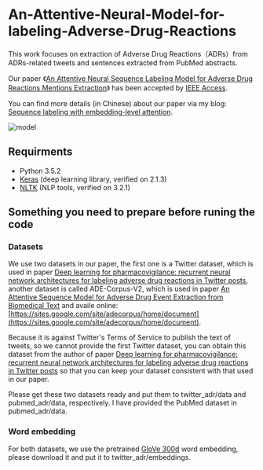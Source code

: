 # An-Attentive-Neural-Model-for-labeling-Adverse-Drug-Reactions

This work focuses on extraction of Adverse Drug Reactions（ADRs）from ADRs-related tweets and sentences extracted from PubMed abstracts.

Our paper 《[An Attentive Neural Sequence Labeling Model for Adverse Drug Reactions Mentions Extraction](https://ieeexplore.ieee.org/document/8540859)》 has been accepted by [IEEE Access](https://ieeexplore.ieee.org/xpl/RecentIssue.jsp?reload=true&punumber=6287639).

You can find more details (in Chinese) about our paper via my blog: [Sequence labeling with embedding-level attention](http://deepon.me/2018/11/18/Sequence-labeling-with-embedding-level-attention/).

![model](https://github.com/Deep1994/An-Attentive-Neural-Model-for-labeling-Adverse-Drug-Reactions/raw/master/img/model.png)

## Requirments

+ Python 3.5.2
+ [Keras](http://keras-cn.readthedocs.io/en/latest/) (deep learning library, verified on 2.1.3)
+ [NLTK](http://www.nltk.org/) (NLP tools, verified on 3.2.1)

## Something you need to prepare before runing the code

### Datasets

We use two datasets in our paper, the first one is a Twitter dataset, which is used in paper [Deep learning for pharmacovigilance: recurrent neural network architectures for labeling adverse drug reactions in Twitter posts](https://academic.oup.com/jamia/article/24/4/813/3041102), another dataset is called ADE-Corpus-V2, which is used in paper [An Attentive Sequence Model for Adverse Drug Event Extraction from Biomedical Text](https://arxiv.org/abs/1801.00625) and availe online: [https://sites.google.com/site/adecorpus/home/document](https://sites.google.com/site/adecorpus/home/document).

Because it is against Twitter's Terms of Service to publish the text of tweets, so we cannot provide the first Twitter dataset, you can obtain this dataset from the author of paper [Deep learning for pharmacovigilance: recurrent neural network architectures for labeling adverse drug reactions in Twitter posts](https://academic.oup.com/jamia/article/24/4/813/3041102) so that you can keep your dataset consistent with that used in our paper.

Please get these two datasets ready and put them to twitter_adr/data and pubmed_adr/data, respectively. I have provided the PubMed dataset in pubmed_adr/data.

### Word embedding

For both datasets, we use the pretrained [GloVe 300d](http://nlp.stanford.edu/data/glove.840B.300d.zip) word embedding, please download it and put it to twitter_adr/embeddings.


